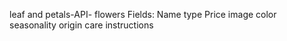 leaf and petals-API- flowers
Fields:
Name
type
Price
image
color
seasonality
origin
care instructions